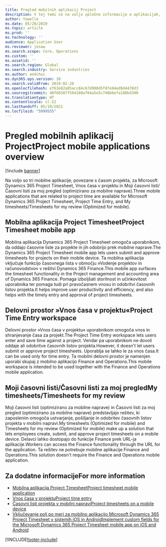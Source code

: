 ```yaml
---
title: Pregled mobilnih aplikacij Project
description: V tej temi so na voljo splošne informacije o aplikacijah, ki so povezane s časom projekta, za Microsoft Dynamics 365 Project Timesheet, Vnos časa v projektu in Moji časovni listi/Časovni listi, ki so na voljo v mobilni napravi.
author: Yowelle
ms.date: 05/28/2019
ms.topic: article
ms.prod: ''
ms.technology: ''
audience: Application User
ms.reviewer: josaw
ms.search.scope: Core, Operations
ms.custom: ''
ms.assetid: ''
ms.search.region: Global
ms.search.industry: Service industries
ms.author: andchoi
ms.dyn365.ops.version: 10
ms.search.validFrom: 2019-02-28
ms.openlocfilehash: ef63e82a85acc84c67d900d5f8fe94ed8d4478d3
ms.sourcegitcommit: 40f68387f594180af64a5e5c748b6efa188bd300
ms.translationtype: HT
ms.contentlocale: sl-SI
ms.lasthandoff: 05/10/2021
ms.locfileid: "5999555"
---
```

# <a name="project-mobile-applications-overview"></a><span data-ttu-id="878aa-103">Pregled mobilnih aplikacij Project</span><span class="sxs-lookup"><span data-stu-id="878aa-103">Project mobile applications overview</span></span>

[!include [banner](../includes/banner.md)]

<span data-ttu-id="878aa-104">Na voljo so tri mobilne aplikacije, povezane s časom projekta, za Microsoft Dynamics 365 Project Timesheet, Vnos časa v projektu in Moji časovni listi/Časovni listi za moj pregled (optimizirano za mobilne naprave).</span><span class="sxs-lookup"><span data-stu-id="878aa-104">Three mobile applications that are related to project time are available for Microsoft Dynamics 365 Project Timesheet, Project Time Entry, and My timesheets/Timesheets for my review (Optimized for mobile).</span></span>

## <a name="project-timesheet-mobile-app"></a><span data-ttu-id="878aa-105">Mobilna aplikacija Project Timesheet</span><span class="sxs-lookup"><span data-stu-id="878aa-105">Project Timesheet mobile app</span></span>

<span data-ttu-id="878aa-106">Mobilna aplikacija Dynamics 365 Project Timesheet omogoča uporabnikom, da oddajo časovne liste za projekte in jih odobrijo prek mobilne naprave.</span><span class="sxs-lookup"><span data-stu-id="878aa-106">The Dynamics 365 Project Timesheet mobile app lets users submit and approve timesheets for projects on their mobile device.</span></span> <span data-ttu-id="878aa-107">Ta mobilna aplikacija vključuje funkcijo časovnega lista v območju »Vodenje projektov in računovodstvo« v rešitvi Dynamics 365 Finance.</span><span class="sxs-lookup"><span data-stu-id="878aa-107">This mobile app surfaces the timesheet functionality in the Project management and accounting area of Dynamics 365 Finance.</span></span> <span data-ttu-id="878aa-108">Pomaga izboljšati storilnost in učinkovitost uporabnika ter pomaga tudi pri pravočasnem vnosu in odobritvi časovnih listov projekta.</span><span class="sxs-lookup"><span data-stu-id="878aa-108">It helps improve user productivity and efficiency, and also helps with the timely entry and approval of project timesheets.</span></span>

## <a name="project-time-entry-workspace"></a><span data-ttu-id="878aa-109">Delovni prostor »Vnos časa v projektu«</span><span class="sxs-lookup"><span data-stu-id="878aa-109">Project Time Entry workspace</span></span>

<span data-ttu-id="878aa-110">Delovni prostor »Vnos časa v projektu« uporabnikom omogoča vnos in shranjevanje časa za projekt.</span><span class="sxs-lookup"><span data-stu-id="878aa-110">The Project Time Entry workspace lets users enter and save time against a project.</span></span> <span data-ttu-id="878aa-111">Vendar pa uporabnikom ne dovoli oddaje ali odobritve časovnih listov projekta.</span><span class="sxs-lookup"><span data-stu-id="878aa-111">However, it doesn't let users submit or approve project timesheets.</span></span> <span data-ttu-id="878aa-112">Uporablja se lahko le za vnos časa.</span><span class="sxs-lookup"><span data-stu-id="878aa-112">It can be used only for time entry.</span></span> <span data-ttu-id="878aa-113">Ta mobilni delovni prostor je namenjen uporabi skupaj z mobilno aplikacijo Finance and Operations.</span><span class="sxs-lookup"><span data-stu-id="878aa-113">This mobile workspace is intended to be used together with the Finance and Operations mobile application.</span></span>

## <a name="my-timesheetstimesheets-for-my-review"></a><span data-ttu-id="878aa-114">Moji časovni listi/Časovni listi za moj pregled</span><span class="sxs-lookup"><span data-stu-id="878aa-114">My timesheets/Timesheets for my review</span></span>

<span data-ttu-id="878aa-115">Moji časovni listi (optimizirano za mobilne naprave) in Časovni listi za moj pregled (optimizirano za mobilne naprave) predstavljajo rešitev, ki zaposlenim omogoča ustvarjanje, pošiljanje in odobritev časovnih listov projekta v mobilni napravi.</span><span class="sxs-lookup"><span data-stu-id="878aa-115">My timesheets (Optimized for mobile) and Timesheets for my review (Optimized for mobile) make up a solution that lets employees create, submit, and approve project timesheets on a mobile device.</span></span> <span data-ttu-id="878aa-116">Delavci lahko dostopajo do funkcije Finance prek URL-ja aplikacije.</span><span class="sxs-lookup"><span data-stu-id="878aa-116">Workers can access the Finance functionality through the URL for the application.</span></span> <span data-ttu-id="878aa-117">Ta rešitev ne potrebuje mobilne aplikacije Finance and Operations.</span><span class="sxs-lookup"><span data-stu-id="878aa-117">This solution doesn't require the Finance and Operations mobile application.</span></span>

## <a name="for-more-information"></a><span data-ttu-id="878aa-118">Za dodatne informacije</span><span class="sxs-lookup"><span data-stu-id="878aa-118">For more information</span></span>

- [<span data-ttu-id="878aa-119">Mobilna aplikacija Project Timesheet</span><span class="sxs-lookup"><span data-stu-id="878aa-119">Project timesheet mobile application</span></span>](project-timesheet.md)
- [<span data-ttu-id="878aa-120">Vnos časa v projektu</span><span class="sxs-lookup"><span data-stu-id="878aa-120">Project time entry</span></span>]( project-time-entry-mobile-workspace.md)
- [<span data-ttu-id="878aa-121">Časovni listi projekta v mobilni napravi</span><span class="sxs-lookup"><span data-stu-id="878aa-121">Project timesheets on a mobile device</span></span>](Mobile-timesheets.md)
- [<span data-ttu-id="878aa-122">Vključevanje polj po meri za mobilno aplikacijo Microsoft Dynamics 365 Project Timesheet v sistemih iOS in Android</span><span class="sxs-lookup"><span data-stu-id="878aa-122">Implement custom fields for the Microsoft Dynamics 365 Project Timesheet mobile app on iOS and Android</span></span>](custom-fields-mobile.md)


[!INCLUDE[footer-include](../includes/footer-banner.md)]